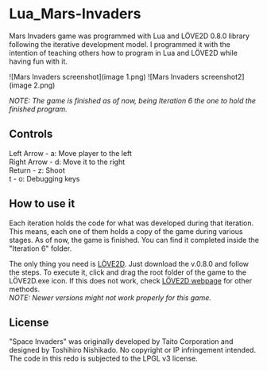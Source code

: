 Lua_Mars-Invaders
=============
Mars Invaders game was programmed with Lua and LÖVE2D 0.8.0 library following the iterative development model.
I programmed it with the intention of teaching others how to program in Lua and LÖVE2D while having fun with it.

![Mars Invaders screenshot](image 1.png)
![Mars Invaders screenshot2](image 2.png)

<i>NOTE: The game is finished as of now, being Iteration 6 the one to hold the finished program.</i>

Controls
-----------------------------------------------------
Left Arrow - a: Move player to the left<br/>
Right Arrow - d: Move it to the right<br/> 
Return - z: Shoot<br/>
t - o: Debugging keys<br/>


How to use it
-----------------------------------------------------
Each iteration holds the code for what was developed during that iteration. This means, each one of them holds a copy of the game during various stages. As of now, the game is finished. You can find it completed inside the "Iteration 6" folder.

The only thing you need is [LÖVE2D](http://love2d.org/). Just download the v.0.8.0 and follow the steps.
To execute it, click and drag the root folder of the game to the LÖVE2D.exe icon. If this does not work, check [LÖVE2D webpage](http://love2d.org/) for other methods.<br/>
<i>NOTE: Newer versions might not work properly for this game.</i>


License
-----------------------------------------------------
"Space Invaders" was originally developed by Taito Corporation and designed by Toshihiro Nishikado. No copyright or IP infringement intended. The code in this redo is subjected to the LPGL v3 license.
